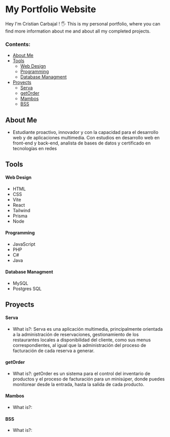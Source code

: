 # My Portfolio Website

Hey I'm Cristian Carbajal ! 🖐
This is my personal portfolio, where you can find more information about me and about all my completed projects.

### Contents:
  - [About Me](#about)
  - [Tools](#tools)
      - [Web Design](#web-design)
      - [Programming](#programming)
      - [Database Managment](#database-managment)
  - [Proyects](#proyects)
      - [Serva](#serva)
      - [getOrder](#getorder)
      - [Mambos](#mambos)
      - [BSS](#bss)

## About Me
- Estudiante proactivo, innovador y
con la capacidad para el desarrollo
web y de aplicaciones multimedia.
Con estudios en desarrollo web en
front-end y back-end, analista de
bases de datos y certificado en
tecnologías en redes

## Tools

#### Web Design
- HTML
- CSS
- Vite
- React 
- Tailwind
- Prisma
- Node

#### Programming
- JavaScript
- PHP
- C#
- Java

#### Database Managment
- MySQL
- Postgres SQL

## Proyects

#### Serva
- What is?: Serva es una aplicación multimedia, principalmente orientada a la administración de reservaciones, gestionamiento de los restaurantes locales a disponibilidad del cliente, como sus menus correspondientes, al igual que la administración del proceso de facturación de cada reserva a generar.
 

#### getOrder
- What is?: getOrder es un sistema para el control del inventario de productos y el proceso de facturación para un minisúper, donde puedes monitorear desde la entrada, hasta la salida de cada producto.

#### Mambos
- What is?: 

#### BSS
- What is?: 